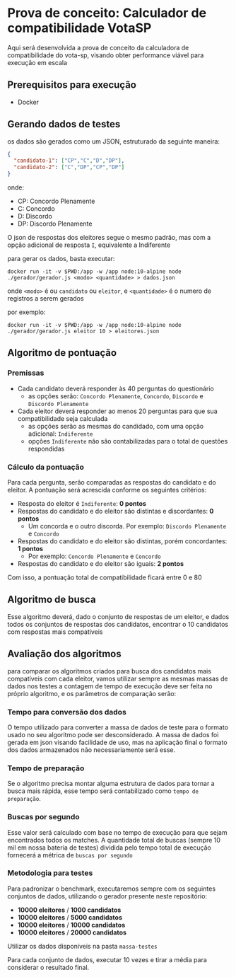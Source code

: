 # Prova de conceito: Calculador de compatibilidade VotaSP

Aqui será desenvolvida a prova de conceito da calculadora de compatibilidade do vota-sp, visando obter performance viável para execução em escala

## Prerequisitos para execução

* Docker

## Gerando dados de testes

os dados são gerados como um JSON, estruturado da seguinte maneira:
```json
{
  "candidato-1": ["CP","C","D","DP"],
  "candidato-2": ["C","DP","CP","DP"]
}
```
onde:
* CP: Concordo Plenamente
* C: Concordo
* D: Discordo
* DP: Discordo Plenamente

O json de respostas dos eleitores segue o mesmo padrão, mas com a opção adicional de resposta `I`, equivalente a Indiferente

para gerar os dados, basta executar:
```
docker run -it -v $PWD:/app -w /app node:10-alpine node ./gerador/gerador.js <modo> <quantidade> > dados.json
```
onde `<modo>` é ou `candidato` ou `eleitor`, e `<quantidade>` é o numero de registros a serem gerados

por exemplo:
```
docker run -it -v $PWD:/app -w /app node:10-alpine node ./gerador/gerador.js eleitor 10 > eleitores.json
```

## Algoritmo de pontuação

### Premissas

* Cada candidato deverá responder às 40 perguntas do questionário
  * as opções serão: `Concordo Plenamente`, `Concordo`, `Discordo` e `Discordo Plenamente`
* Cada eleitor deverá responder ao menos 20 perguntas para que sua compatibilidade seja calculada
   * as opções serão as mesmas do candidado, com uma opção adicional: `Indiferente`
   * opções `Indiferente` não são contabilizadas para o total de questões respondidas

### Cálculo da pontuação

Para cada pergunta, serão comparadas as respostas do candidato e do eleitor. A pontuação será acrescida conforme os seguintes critérios:

* Resposta do eleitor é `Indiferente`: **0 pontos**
* Respostas do candidato e do eleitor são distintas e discordantes: **0 pontos**
  * Um concorda e o outro discorda. Por exemplo: `Discordo Plenamente` e `Concordo`
* Respostas do candidato e do eleitor são distintas, porém concordantes: **1 pontos**
  * Por exemplo: `Concordo Plenamente` e `Concordo`
* Respostas do candidato e do eleitor são iguais: **2 pontos**

Com isso, a pontuação total de compatibilidade ficará entre 0 e 80

## Algoritmo de busca

Esse algoritmo deverá, dado o conjunto de respostas de um eleitor, e dados todos os conjuntos de respostas dos candidatos, encontrar o 10 candidatos com respostas mais compatíveis

## Avaliação dos algoritmos

para comparar os algoritmos criados para busca dos candidatos mais compatíveis com cada eleitor, vamos utilizar sempre as mesmas massas de dados nos testes
a contagem de tempo de execução deve ser feita no próprio algoritmo, e os parâmetros de comparação serão:

### Tempo para conversão dos dados

O tempo utilizado para converter a massa de dados de teste para o formato usado no seu algoritmo pode ser desconsiderado.
A massa de dados foi gerada em json visando facilidade de uso, mas na aplicação final o formato dos dados armazenados não necessariamente será esse.

### Tempo de preparação

Se o algoritmo precisa montar alguma estrutura de dados para tornar a busca mais rápida, esse tempo será contabilizado como `tempo de preparação`.

### Buscas por segundo

Esse valor será calculado com base no tempo de execução para que sejam encontrados todos os matches. A quantidade total de buscas (sempre 10 mil em nossa bateria de testes) dividida pelo tempo total de execução fornecerá a métrica de `buscas por segundo`

### Metodologia para testes

Para padronizar o benchmark, executaremos sempre com os seguintes conjuntos de dados, utilizando o gerador presente neste repositório:
* **10000 eleitores** / **1000 candidatos**
* **10000 eleitores** / **5000 candidatos**
* **10000 eleitores** / **10000 candidatos**
* **10000 eleitores** / **20000 candidatos**

Utilizar os dados disponíveis na pasta `massa-testes`

Para cada conjunto de dados, executar 10 vezes e tirar a média para considerar o resultado final.